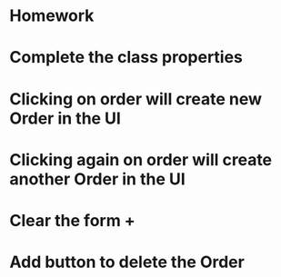 # Homework
# Complete the class properties
# Clicking on order will create new Order in the UI
# Clicking again on order will create another Order in the UI
# Clear the form +
# Add button to delete the Order